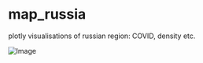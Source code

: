 # map_russia
plotly visualisations of russian region: COVID, density etc.

![Image](https://github.com/khamzovich/map_russia/tree/main/sick_per_mln.png)
